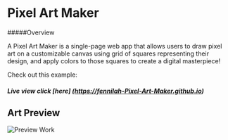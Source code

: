 # Pixel Art Maker 

#####Overview

A Pixel Art Maker is a single-page web app that allows users to draw pixel art on a customizable canvas using grid of squares representing their design, and apply colors to those squares to create a digital masterpiece! 

Check out this example:

##### Live view *click* [here] (https://fennilah-Pixel-Art-Maker.github.io)

## Art Preview

![Preview Work](Screenshot(58).png)
